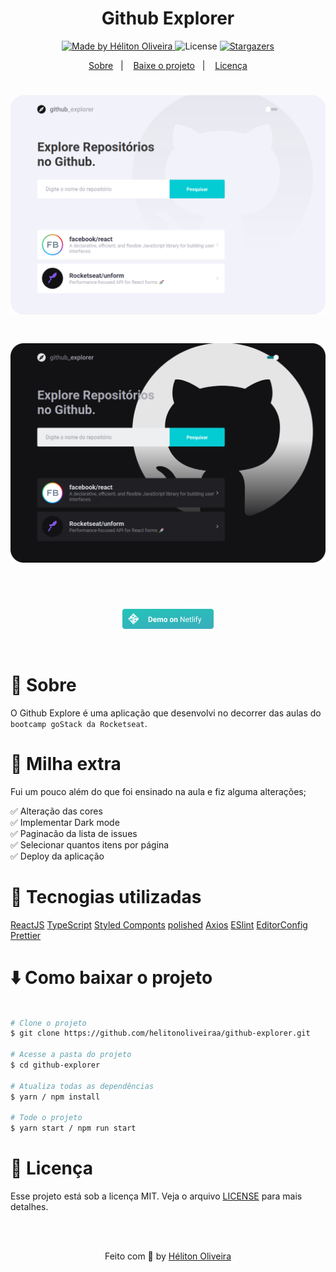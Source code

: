 <h1 align="center">Github Explorer</h1>

<p align="center">
  <a href="https://www.linkedin.com/in/helitonoliveira/">
    <img alt="Made by Héliton Oliveira" src="https://img.shields.io/badge/made%20by-Héliton Oliveira-%2304ccd3">
  </a>

  <img alt="License" src="https://img.shields.io/badge/license-MIT-%2304ccd3">

  <a href="https://github.com/heliton1988/happy/stargazers">
    <img alt="Stargazers" src="https://img.shields.io/github/stars/heliton1988/happy?style=social">
  </a>
</p>

<p align="center">
  <a href="#memo-sobre">Sobre</a>&nbsp;&nbsp;&nbsp;|&nbsp;&nbsp;&nbsp;
  <a href="#arrowdown-como-baixar-o-projeto">Baixe o projeto</a>&nbsp;&nbsp;&nbsp;|&nbsp;&nbsp;&nbsp;
  <a href="#pagefacingup-licença">Licença</a>
</p>

<h1>
  <img src="./.github/light01.png">
</h1>

<h1>
  <img src="./.github/dark01.png">
</h1>

<br /><br />

<p  align="center">
  <a href="https://happy-orphanage-nlw.netlify.app/">
    <img src="./.github/button.png" atl="Happy-netlify">
  </a>
</p>

<br />

# :memo: Sobre

O Github Explore é uma aplicação que desenvolvi no decorrer das aulas do `bootcamp goStack da Rocketseat`.

# 💄 Milha extra

Fui um pouco além do que foi ensinado na aula e fiz alguma alterações;

✅ Alteração das cores<br />
✅ Implementar Dark mode<br />
✅ Paginacão da lista de issues<br />
✅ Selecionar quantos itens por página<br />
✅ Deploy da aplicação <br />

# :wrench: Tecnogias utilizadas

[ReactJS](https://pt-br.reactjs.org/)
[TypeScript](https://www.typescriptlang.org/)
[Styled Componts](https://styled-components.com/)
[polished](https://polished.js.org/)
[Axios](https://github.com/axios/axios)
[ESlint](https://eslint.org/)
[EditorConfig](https://editorconfig.org/)
[Prettier](https://prettier.io/)




# :arrow_down: Como baixar o projeto

```bash

# Clone o projeto
$ git clone https://github.com/helitonoliveiraa/github-explorer.git

# Acesse a pasta do projeto
$ cd github-explorer

# Atualiza todas as dependências
$ yarn / npm install

# Tode o projeto
$ yarn start / npm run start

```


# :page_facing_up: Licença

Esse projeto está sob a licença MIT. Veja o arquivo [LICENSE](https://github.com/heliton1988/happy/blob/master/LICENSEE) para mais detalhes.

<br /><br />

<p align="center">Feito com 💛 by <a href="https://www.linkedin.com/in/helitonoliveira/" target="_blank">Héliton Oliveira</a></p>
